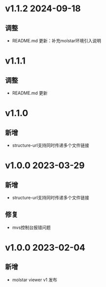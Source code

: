 # v1.1.2 2024-09-18

## 调整

- README.md 更新：补充molstar环境引入说明

# v1.1.1

## 调整

- README.md 更新

# v1.1.0

## 新增

- structure-url支持同时传递多个文件链接

# v1.0.0 2023-03-29

## 新增

- structure-url支持同时传递多个文件链接

## 修复

- mvs控制台报错问题

# v1.0.0 2023-02-04

## 新增

- molstar viewer v1 发布

